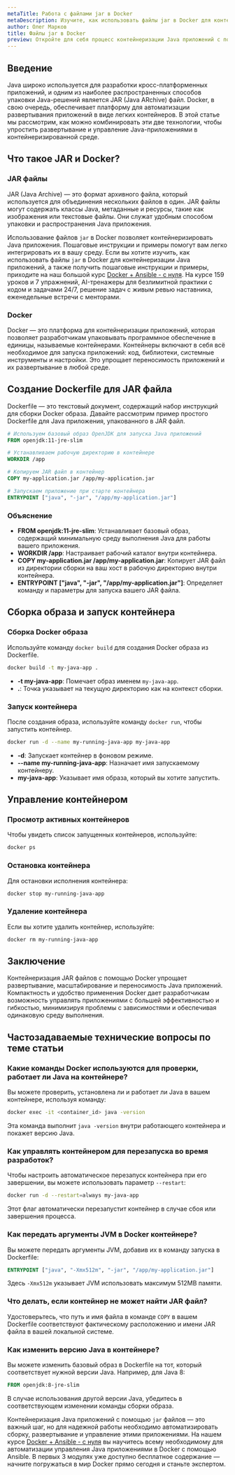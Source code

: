 ```yaml
---
metaTitle: Работа с файлами jar в Docker
metaDescription: Изучите, как использовать файлы jar в Docker для контейнеризации Java приложений. Пошаговые инструкции и примеры помогут вам легко интегрировать их в вашу среду.
author: Олег Марков
title: Файлы jar в Docker
preview: Откройте для себя процесс контейнеризации Java приложений с помощью Docker и файлов jar. Узнайте лучшие практики и техники для более эффективной работы.
---
```


## Введение

Java широко используется для разработки кросс-платформенных приложений, и одним из наиболее распространенных способов упаковки Java-решений является JAR (Java ARchive) файл. Docker, в свою очередь, обеспечивает платформу для автоматизации развертывания приложений в виде легких контейнеров. В этой статье мы рассмотрим, как можно комбинировать эти две технологии, чтобы упростить развертывание и управление Java-приложениями в контейнеризированной среде.

## Что такое JAR и Docker?

### JAR файлы

JAR (Java Archive) — это формат архивного файла, который используется для объединения нескольких файлов в один. JAR файлы могут содержать классы Java, метаданные и ресурсы, такие как изображения или текстовые файлы. Они служат удобным способом упаковки и распространения Java приложения.

Использование файлов `jar` в Docker позволяет контейнеризировать Java приложения. Пошаговые инструкции и примеры помогут вам легко интегрировать их в вашу среду. Если вы хотите изучить, как использовать файлы `jar` в Docker для контейнеризации Java приложений, а также получить пошаговые инструкции и примеры, приходите на наш большой курс [Docker + Ansible - с нуля](https://purpleschool.ru/course/docker). На курсе 159 уроков и 7 упражнений, AI-тренажеры для безлимитной практики с кодом и задачами 24/7, решение задач с живым ревью наставника, еженедельные встречи с менторами.

### Docker

Docker — это платформа для контейнеризации приложений, которая позволяет разработчикам упаковывать программное обеспечение в единицы, называемые контейнерами. Контейнеры включают в себя всё необходимое для запуска приложений: код, библиотеки, системные инструменты и настройки. Это упрощает переносимость приложений и их развертывание в любой среде.

## Создание Dockerfile для JAR файла

Dockerfile — это текстовый документ, содержащий набор инструкций для сборки Docker образа. Давайте рассмотрим пример простого Dockerfile для Java приложения, упакованного в JAR файл.

```dockerfile
# Используем базовый образ OpenJDK для запуска Java приложений
FROM openjdk:11-jre-slim

# Устанавливаем рабочую директорию в контейнере
WORKDIR /app

# Копируем JAR файл в контейнер
COPY my-application.jar /app/my-application.jar

# Запускаем приложение при старте контейнера
ENTRYPOINT ["java", "-jar", "/app/my-application.jar"]
```

### Объяснение

- **FROM openjdk:11-jre-slim**: Устанавливает базовый образ, содержащий минимальную среду выполнения Java для работы вашего приложения.
- **WORKDIR /app**: Настраивает рабочий каталог внутри контейнера.
- **COPY my-application.jar /app/my-application.jar**: Копирует JAR файл из директории сборки на ваш хост в рабочую директорию внутри контейнера.
- **ENTRYPOINT ["java", "-jar", "/app/my-application.jar"]**: Определяет команду и параметры для запуска вашего JAR файла.

## Сборка образа и запуск контейнера

### Сборка Docker образа

Используйте команду `docker build` для создания Docker образа из Dockerfile.

```bash
docker build -t my-java-app .
```

- **-t my-java-app**: Помечает образ именем `my-java-app`.
- **.**: Точка указывает на текущую директорию как на контекст сборки.

### Запуск контейнера

После создания образа, используйте команду `docker run`, чтобы запустить контейнер.

```bash
docker run -d --name my-running-java-app my-java-app
```

- **-d**: Запускает контейнер в фоновом режиме.
- **--name my-running-java-app**: Назначает имя запускаемому контейнеру.
- **my-java-app**: Указывает имя образа, который вы хотите запустить.

## Управление контейнером

### Просмотр активных контейнеров

Чтобы увидеть список запущенных контейнеров, используйте:

```bash
docker ps
```

### Остановка контейнера

Для остановки исполнения контейнера:

```bash
docker stop my-running-java-app
```

### Удаление контейнера

Если вы хотите удалить контейнер, используйте:

```bash
docker rm my-running-java-app
```

## Заключение

Контейнеризация JAR файлов с помощью Docker упрощает развертывание, масштабирование и переносимость Java приложений. Компактность и удобство применения Docker дает разработчикам возможность управлять приложениями с большей эффективностью и гибкостью, минимизируя проблемы с зависимостями и обеспечивая одинаковую среду выполнения.

## Частозадаваемые технические вопросы по теме статьи

### Какие команды Docker используются для проверки, работает ли Java на контейнере?

Вы можете проверить, установлена ли и работает ли Java в вашем контейнере, используя команду:

```bash
docker exec -it <container_id> java -version
```

Эта команда выполнит `java -version` внутри работающего контейнера и покажет версию Java.

### Как управлять контейнером для перезапуска во время разработок?

Чтобы настроить автоматическое перезапуск контейнера при его завершении, вы можете использовать параметр `--restart`:

```bash
docker run -d --restart=always my-java-app
```

Этот флаг автоматически перезапустит контейнер в случае сбоя или завершения процесса.

### Как передать аргументы JVM в Docker контейнере?

Вы можете передать аргументы JVM, добавив их в команду запуска в Dockerfile:

```dockerfile
ENTRYPOINT ["java", "-Xmx512m", "-jar", "/app/my-application.jar"]
```

Здесь `-Xmx512m` указывает JVM использовать максимум 512MB памяти.

### Что делать, если контейнер не может найти JAR файл?

Удостоверьтесь, что путь и имя файла в команде `COPY` в вашем Dockerfile соответствуют фактическому расположению и имени JAR файла в вашей локальной системе.

### Как изменить версию Java в контейнере?

Вы можете изменить базовый образ в Dockerfile на тот, который соответствует нужной версии Java. Например, для Java 8:

```dockerfile
FROM openjdk:8-jre-slim
```

В случае использования другой версии Java, убедитесь в соответствующем изменении команды сборки образа.

Контейнеризация Java приложений с помощью `jar` файлов — это важный шаг, но для надежной работы необходимо автоматизировать сборку, развертывание и управление этими приложениями. На нашем курсе [Docker + Ansible - с нуля](https://purpleschool.ru/course/docker) вы научитесь всему необходимому для автоматизации управления Java приложениями в Docker с помощью Ansible. В первых 3 модулях уже доступно бесплатное содержание — начните погружаться в мир Docker прямо сегодня и станьте экспертом.
